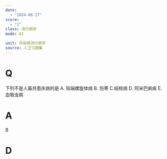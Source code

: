 ```yaml
---
date:
  - "2024-06-27"
score:
  - "1"
class: 流行病学
mode: A1

unit: 传染病流行病学
source: 人卫习题集
---
```



# Q
下列不是人畜共患庆病的是
A. 钩端螺旋体病 B. 伤寒 C.结核病
D. 阿米巴痢疾 E. 血吸虫病

# A

B


# D
